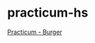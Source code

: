 # practicum-hs

[Practicum - Burger]([https://www.google.com](http://22151087.hs-sites.com/practicum-burgers))
